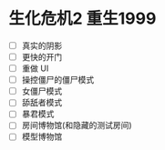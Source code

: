 # 生化危机2 重生1999

* [ ] 真实的阴影
* [ ] 更快的开门
* [ ] 重做 UI
* [ ] 操控僵尸的僵尸模式
* [ ] 女僵尸模式
* [ ] 舔舐者模式
* [ ] 暴君模式
* [ ] 房间博物馆(和隐藏的测试房间)
* [ ] 模型博物馆